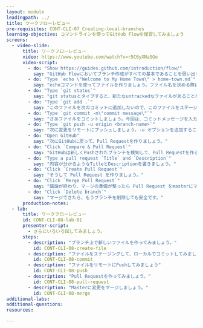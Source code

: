 ```yaml
---
layout: module
leadingpath: ../
title: ワークフローレビュー
pre-requisites: CONT-CLI-07_Creating-local-branches
learning-objective: コマンドラインを使ってGitHub Flowを復習してみましょう
screens:
  - video-slide:
      title: ワークフローレビュー
      video: https://www.youtube.com/watch?v=r5C6yXNaSGo
      video-script:
        - do: "Show https://guides.github.com/introduction/flow/"
          say: "GitHub Flowにおいてブランチ作成がすべての基本であることを思い出してください。ブランチを作ったところで、ワークフローの残りの部分を復習してみましょう。最初にしたように詳細には説明しませんので、各自で見なおしてください。今回は次のようなファイルを作ってみましょう。他の参加者にあなたの街を訪れた時に見たほうが/やったほうがいいもののリストです。このファイルを作る中で、いくつかの便利なショートカットを紹介します。"
        - do: "Type `echo \"Welcome to My Home Town\" > home-town.md`"
          say: "echoコマンドを使ってファイルを作りましょう。ファイル名を決める際は、皆さんの街の名前をローマ字で書いた後、.md を拡張子として追加してください。"
        - do: "Type `git status`"
          say: "git statusとタイプすると、新たなuntrackedなファイルがあることを確認できます。"
        - do: "Type `git add .`"
          say: "このファイルを次のコミットに追加したいので、このファイルをステージングエリアに追加しましょう。Git add . というのはGitに実行ディレクトリにあるすべての新規ファイルとmodifiedファイルをステージングエリアに追加してくれとお願いする際のショートカットです。"
        - do: "Type `git commit -m\"commit message\"`"
          say: "さあファイルをコミットしましょう。今回は、コミットメッセージを入力するたびにテキストエディタを開く代わりの方法をお伝えします。-m オプションを使うことで、コミットコマンドと同時に引用符の中にメッセージを入力することができます。"
        - do: "Type `git push -u origin <branch-name>`"
          say: "次に変更をリモートにプッシュしましょう。-u オプションを追加することで、リモートトラッキングブランチ(upstreamともいいます)を設定することができます。"
        - do: "Open GitHub"
          say: "次にGitHubに戻って、Pull Requestを作りましょう。"
        - do: "Click `Compare & Pull Request`"
          say: "GitHubは新しくPushされたブランチを検知して、Pull Requestを作るかどうか聞いてきます。緑のボタンを押して作成を始めましょう。"
        - do: "Type a pull request `Title` and `Description`"
          say: "内容が分かるようなTitleとDescriptionを書きましょう。"
        - do: "Click `Create Pull Request`"
          say: "そうして Pull Request を作りましょう。"
        - do: "Click `Merge Pull Request`"
          say: "議論が終わり、マージの準備が整ったら Pull Request をmasterにマージしてプロセスを終了しましょう。"
        - do: "Click `Delete branch`"
          say: "マージできたら、もうブランチを削除しても安全です。"
      production-notes:
  - lab:
      title: ワークフローレビュー
      id: CONT-CLI-08-lab-01
      presenter-script:
        - さらにいろいろ試してみましょう。
      steps:
        - description: "ブランチ上で新しいファイルを作ってみましょう。"
          id: CONT-CLI-08-create-file
        - description: "ファイルをステージングして、ローカルでコミットしてみましょう。"
          id: CONT-CLI-08-commit
        - description: "ファイルをリモートにPushしてみましょう"
          id: CONT-CLI-08-push
        - description: "Pull Requestを作ってみましょう。"
          id: CONT-CLI-08-pull-request
        - description: "Masterに変更をマージしましょう。"
          id: CONT-CLI-08-merge
additional-labs:
additional-questions:
resources:

---
```

